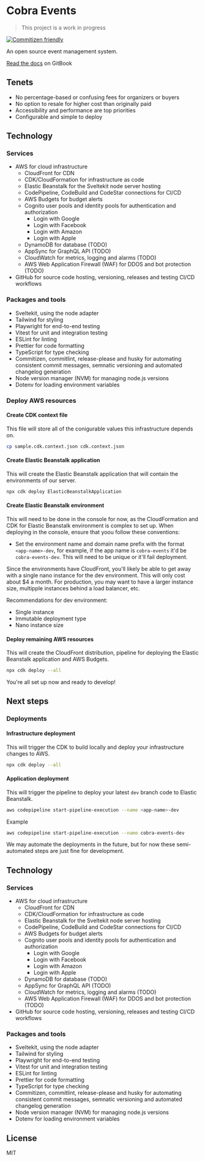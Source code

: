 # Cobra Events

> This project is a work in progress

[![Commitizen friendly](https://img.shields.io/badge/commitizen-friendly-brightgreen.svg)](http://commitizen.github.io/cz-cli/)

An open source event management system.

[Read the docs](https://docs.cobra.events) on GitBook

## Tenets

- No percentage-based or confusing fees for organizers or buyers
- No option to resale for higher cost than originally paid
- Accessibility and performance are top priorities
- Configurable and simple to deploy

## Technology

### Services

- AWS for cloud infrastructure
  - CloudFront for CDN
  - CDK/CloudFormation for infrastructure as code
  - Elastic Beanstalk for the Sveltekit node server hosting
  - CodePipeline, CodeBuild and CodeStar connections for CI/CD
  - AWS Budgets for budget alerts
  - Cognito user pools and identity pools for authentication and authorization
    - Login with Google
    - Login with Facebook
    - Login with Amazon
    - Login with Apple
  - DynamoDB for database (TODO)
  - AppSync for GraphQL API (TODO)
  - CloudWatch for metrics, logging and alarms (TODO)
  - AWS Web Application Firewall (WAF) for DDOS and bot protection (TODO)
- GitHub for source code hosting, versioning, releases and testing CI/CD workflows

### Packages and tools

- Sveltekit, using the node adapter
- Tailwind for styling
- Playwright for end-to-end testing
- Vitest for unit and integration testing
- ESLint for linting
- Prettier for code formatting
- TypeScript for type checking
- Commitizen, commitlint, release-please and husky for automating consistent commit messages, semnatic versioning and automated changelog generation
- Node version manager (NVM) for managing node.js versions
- Dotenv for loading environment variables

### Deploy AWS resources

#### Create CDK context file

This file will store all of the conigurable values this infrastructure depends on.

```sh
cp sample.cdk.context.json cdk.context.json
```

#### Create Elastic Beanstalk application

This will create the Elastic Beanstalk application that will contain the environments of our server.

```sh
npx cdk deploy ElasticBeanstalkApplication
```

#### Create Elastic Beanstalk environment

This will need to be done in the console for now, as the CloudFormation and CDK for Elastic Beanstalk environment is complex to set up. When deploying in the console, ensure that yoou follow these conventions:

- Set the environment name and domain name prefix with the format `<app-name>-dev`, for example, if the app name is `cobra-events` it'd be `cobra-events-dev`. This will need to be unique or it'll fail deployment.

Since the environments have CloudFront, you'll likely be able to get away with a single nano instance for the dev environment. This will only cost about $4 a month. For production, you may want to have a larger instance size, multipple instances behind a load balancer, etc.

Recommendations for dev environment:

- Single instance
- Immutable deployment type
- Nano instance size

#### Deploy remaining AWS resources

This will create the CloudFront distribution, pipeline for deploying the Elastic Beanstalk application and AWS Budgets.

```sh
npx cdk deploy --all
```

You're all set up now and ready to develop!

## Next steps

### Deployments

#### Infrastructure deployment

This will trigger the CDK to build locally and deploy your infrastructure changes to AWS.

```sh
npx cdk deploy --all
```

#### Application deployment

This will trigger the pipeline to deploy your latest `dev` branch code to Elastic Beanstalk.

```sh
aws codepipeline start-pipeline-execution --name <app-name>-dev
```

Example

```sh
aws codepipeline start-pipeline-execution --name cobra-events-dev
```

We may automate the deployments in the future, but for now these semi-automated steps are just fine for development.

## Technology

### Services

- AWS for cloud infrastructure
  - CloudFront for CDN
  - CDK/CloudFormation for infrastructure as code
  - Elastic Beanstalk for the Sveltekit node server hosting
  - CodePipeline, CodeBuild and CodeStar connections for CI/CD
  - AWS Budgets for budget alerts
  - Cognito user pools and identity pools for authentication and authorization
    - Login with Google
    - Login with Facebook
    - Login with Amazon
    - Login with Apple
  - DynamoDB for database (TODO)
  - AppSync for GraphQL API (TODO)
  - CloudWatch for metrics, logging and alarms (TODO)
  - AWS Web Application Firewall (WAF) for DDOS and bot protection (TODO)
- GitHub for source code hosting, versioning, releases and testing CI/CD workflows

### Packages and tools

- Sveltekit, using the node adapter
- Tailwind for styling
- Playwright for end-to-end testing
- Vitest for unit and integration testing
- ESLint for linting
- Prettier for code formatting
- TypeScript for type checking
- Commitizen, commitlint, release-please and husky for automating consistent commit messages, semnatic versioning and automated changelog generation
- Node version manager (NVM) for managing node.js versions
- Dotenv for loading environment variables

## License

MIT

